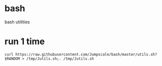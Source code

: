 # bash
bash utilities

# run 1 time

```
curl https://raw.githubusercontent.com/Jumpscale/bash/master/utils.sh?$RANDOM > /tmp/Jutils.sh;. /tmp/Jutils.sh
```
